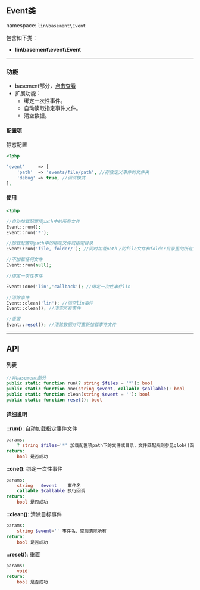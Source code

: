 Event类
----
namespace: `lin\basement\Event`

包含如下类：

* **lin\basement\event\Event**

---

### 功能

* basement部分，[点击查看](../../docs_basement/Event.md)
* 扩展功能：
    * 绑定一次性事件。
    * 自动读取指定事件文件。
    * 清空数据。


#### 配置项

静态配置

~~~php
<?php

'event'     => [
    'path'  => 'events/file/path', //存放定义事件的文件夹
    'debug' => true, //调试模式
],
~~~

#### 使用

~~~php
<?php

//自动加载配置项path中的所有文件
Event::run();
Event::run('*');

//加载配置项path中的指定文件或指定目录
Event::run('file, folder/'); //同时加载path下的file文件和folder目录里的所有文件

//不加载任何文件
Event::run(null);

//绑定一次性事件

Event::one('lin','callback'); //绑定一次性事件lin

//清除事件
Event::clean('lin'); //清空lin事件
Event::clean(); //清空所有事件

//重置
Event::reset(); //清除数据并可重新加载事件文件
~~~


---


## API

#### 列表
~~~php
//非basement部分
public static function run(? string $files = '*'): bool
public static function one(string $event, callable $callable): bool
public static function clean(string $event = ''): bool
public static function reset(): bool
~~~

#### 详细说明

**::run()**: 自动加载指定事件文件
```php
params:
    ? string $files='*' 加载配置项path下的文件或目录，文件匹配规则参见glob()函数$pattern参数说明，加载多个使用 “,” 分割，null则不加载。
return:
    bool 是否成功
```

**::one()**: 绑定一次性事件
```php
params:
    string   $event    事件名
    callable $callable 执行回调
return:
    bool 是否成功
```

**::clean()**: 清除目标事件
```php
params:
    string $event='' 事件名，空则清除所有
return:
    bool 是否成功
```

**::reset()**: 重置
```php
params:
    void
return:
    bool 是否成功
```